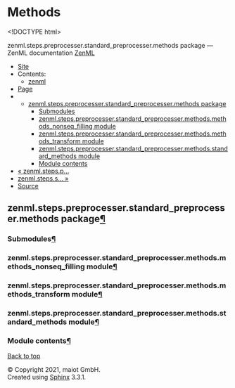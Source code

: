 # Methods

&lt;!DOCTYPE html&gt;

zenml.steps.preprocesser.standard\_preprocesser.methods package — ZenML documentation  [ZenML](https://github.com/maiot-io/zenml/tree/d1fcfa3a8f41754dc05d773d2c196cf9d9b74f35/docs/sphinx_docs/_build/html/index.html)

*  [Site](https://github.com/maiot-io/zenml/tree/d1fcfa3a8f41754dc05d773d2c196cf9d9b74f35/docs/sphinx_docs/_build/html/index.html)
  * Contents:
    * [zenml](https://github.com/maiot-io/zenml/tree/d1fcfa3a8f41754dc05d773d2c196cf9d9b74f35/docs/sphinx_docs/_build/html/modules.html)
*  [Page](zenml.steps.preprocesser.standard_preprocesser.methods.md)
  * * [zenml.steps.preprocesser.standard\_preprocesser.methods package](zenml.steps.preprocesser.standard_preprocesser.methods.md)
      * [Submodules](zenml.steps.preprocesser.standard_preprocesser.methods.md#submodules)
      * [zenml.steps.preprocesser.standard\_preprocesser.methods.methods\_nonseq\_filling module](zenml.steps.preprocesser.standard_preprocesser.methods.md#zenml-steps-preprocesser-standard-preprocesser-methods-methods-nonseq-filling-module)
      * [zenml.steps.preprocesser.standard\_preprocesser.methods.methods\_transform module](zenml.steps.preprocesser.standard_preprocesser.methods.md#zenml-steps-preprocesser-standard-preprocesser-methods-methods-transform-module)
      * [zenml.steps.preprocesser.standard\_preprocesser.methods.standard\_methods module](zenml.steps.preprocesser.standard_preprocesser.methods.md#zenml-steps-preprocesser-standard-preprocesser-methods-standard-methods-module)
      * [Module contents](zenml.steps.preprocesser.standard_preprocesser.methods.md#module-contents)
* [ « zenml.steps.p...](./)
* [ zenml.steps.s... »](../../zenml.steps.sequencer/)
*  [Source](https://github.com/maiot-io/zenml/tree/d1fcfa3a8f41754dc05d773d2c196cf9d9b74f35/docs/sphinx_docs/_build/html/_sources/zenml.steps.preprocesser.standard_preprocesser.methods.rst.txt)

## zenml.steps.preprocesser.standard\_preprocesser.methods package[¶](zenml.steps.preprocesser.standard_preprocesser.methods.md#zenml-steps-preprocesser-standard-preprocesser-methods-package)

### Submodules[¶](zenml.steps.preprocesser.standard_preprocesser.methods.md#submodules)

### zenml.steps.preprocesser.standard\_preprocesser.methods.methods\_nonseq\_filling module[¶](zenml.steps.preprocesser.standard_preprocesser.methods.md#zenml-steps-preprocesser-standard-preprocesser-methods-methods-nonseq-filling-module)

### zenml.steps.preprocesser.standard\_preprocesser.methods.methods\_transform module[¶](zenml.steps.preprocesser.standard_preprocesser.methods.md#zenml-steps-preprocesser-standard-preprocesser-methods-methods-transform-module)

### zenml.steps.preprocesser.standard\_preprocesser.methods.standard\_methods module[¶](zenml.steps.preprocesser.standard_preprocesser.methods.md#zenml-steps-preprocesser-standard-preprocesser-methods-standard-methods-module)

### Module contents[¶](zenml.steps.preprocesser.standard_preprocesser.methods.md#module-contents)

 [Back to top](zenml.steps.preprocesser.standard_preprocesser.methods.md)

 © Copyright 2021, maiot GmbH.  
 Created using [Sphinx](http://sphinx-doc.org/) 3.3.1.  


